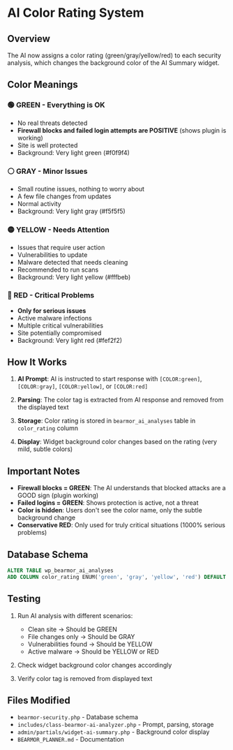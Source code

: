 # AI Color Rating System

## Overview
The AI now assigns a color rating (green/gray/yellow/red) to each security analysis, which changes the background color of the AI Summary widget.

## Color Meanings

### 🟢 GREEN - Everything is OK
- No real threats detected
- **Firewall blocks and failed login attempts are POSITIVE** (shows plugin is working)
- Site is well protected
- Background: Very light green (#f0f9f4)

### ⚪ GRAY - Minor Issues
- Small routine issues, nothing to worry about
- A few file changes from updates
- Normal activity
- Background: Very light gray (#f5f5f5)

### 🟡 YELLOW - Needs Attention
- Issues that require user action
- Vulnerabilities to update
- Malware detected that needs cleaning
- Recommended to run scans
- Background: Very light yellow (#fffbeb)

### 🔴 RED - Critical Problems
- **Only for serious issues**
- Active malware infections
- Multiple critical vulnerabilities
- Site potentially compromised
- Background: Very light red (#fef2f2)

## How It Works

1. **AI Prompt**: AI is instructed to start response with `[COLOR:green]`, `[COLOR:gray]`, `[COLOR:yellow]`, or `[COLOR:red]`

2. **Parsing**: The color tag is extracted from AI response and removed from the displayed text

3. **Storage**: Color rating is stored in `bearmor_ai_analyses` table in `color_rating` column

4. **Display**: Widget background color changes based on the rating (very mild, subtle colors)

## Important Notes

- **Firewall blocks = GREEN**: The AI understands that blocked attacks are a GOOD sign (plugin working)
- **Failed logins = GREEN**: Shows protection is active, not a threat
- **Color is hidden**: Users don't see the color name, only the subtle background change
- **Conservative RED**: Only used for truly critical situations (1000% serious problems)

## Database Schema

```sql
ALTER TABLE wp_bearmor_ai_analyses 
ADD COLUMN color_rating ENUM('green', 'gray', 'yellow', 'red') DEFAULT 'gray';
```

## Testing

1. Run AI analysis with different scenarios:
   - Clean site → Should be GREEN
   - File changes only → Should be GRAY
   - Vulnerabilities found → Should be YELLOW
   - Active malware → Should be YELLOW or RED

2. Check widget background color changes accordingly

3. Verify color tag is removed from displayed text

## Files Modified

- `bearmor-security.php` - Database schema
- `includes/class-bearmor-ai-analyzer.php` - Prompt, parsing, storage
- `admin/partials/widget-ai-summary.php` - Background color display
- `BEARMOR_PLANNER.md` - Documentation
